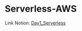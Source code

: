 # Serverless-AWS

Link Notion: [Day1_Serverless](https://www.notion.so/Day1_Serverless-aef3cdb10c2e43658f6c80b21eb0c8da?pvs=4)

